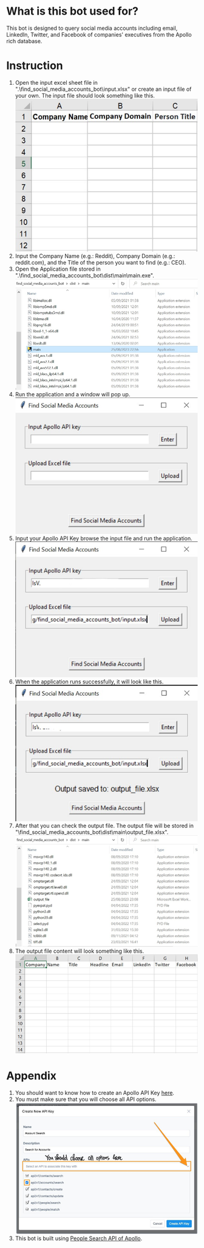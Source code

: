# What is this bot used for?
This bot is designed to query social media accounts including email, LinkedIn, Twitter, and Facebook of companies' executives from the Apollo rich database.

# Instruction
1. Open the input excel sheet file in ".\find_social_media_accounts_bot\input.xlsx" or create an input file of your own. The input file should look something like this. <img src="instruction_images\input.jpg" alt="input file"/>
2. Input the Company Name (e.g.: Reddit), Company Domain (e.g.: reddit.com), and the Title of the person you want to find (e.g.: CEO).
3. Open the Application file stored in ".\find_social_media_accounts_bot\dist\main\main.exe". <img src="instruction_images\main.jpg" alt="main"/>
4. Run the application and a window will pop up. <img src="instruction_images\window.jpg" alt="window"/>
5. Input your Apollo API Key browse the input file and run the application. <img src="instruction_images\input_window.jpg" alt="input window"/>
6. When the application runs successfully, it will look like this. <img src="instruction_images\output_window.jpg" alt="output window"/>
7. After that you can check the output file. The output file will be stored in "\find_social_media_accounts_bot\dist\main\output_file.xlsx". <img src="instruction_images\output_path.jpg" alt="output path"/>
8. The output file content will look something like this. <img src="instruction_images\output.jpg" alt="output"/>

# Appendix
1. You should want to know how to create an Apollo API Key [here](https://knowledge.apollo.io/hc/en-us/articles/4415734629773-Configure-Access-to-the-Apollo-REST-API).
2. You must make sure that you will choose all API options. <img src="instruction_images\APIs_selection.jpg" alt="APIs selection"/>
3. This bot is built using [People Search API of Apollo](https://apolloio.github.io/apollo-api-docs/?python#search).
